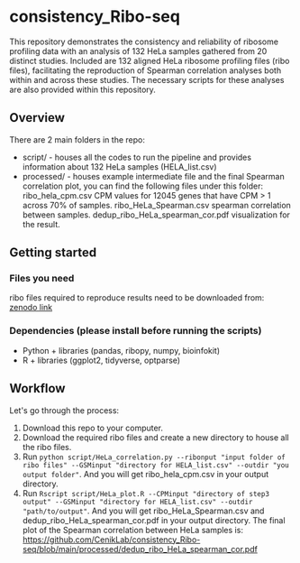# consistency_Ribo-seq
This repository demonstrates the consistency and reliability of ribosome profiling data with an analysis of 132 HeLa samples gathered from 20 distinct studies. Included are 132 aligned HeLa ribosome profiling files (ribo files), facilitating the reproduction of Spearman correlation analyses both within and across these studies. The necessary scripts for these analyses are also provided within this repository.

## Overview 
There are 2 main folders in the repo:
- script/ - houses all the codes to run the pipeline and provides information about 132 HeLa samples (HELA_list.csv)
- processed/ - houses example intermediate file and the final Spearman correlation plot, you can find the following files under this folder:
  ribo_hela_cpm.csv CPM values for 12045 genes that have CPM > 1 across 70% of samples.
  ribo_HeLa_Spearman.csv spearman correlation between samples.
  dedup_ribo_HeLa_spearman_cor.pdf visualization for the result.

## Getting started
### Files you need
ribo files required to reproduce results need to be downloaded from: [zenodo link](https://zenodo.org/uploads/10565283)

### Dependencies (please install before running the scripts)
- Python + libraries (pandas, ribopy,  numpy, bioinfokit)
- R + libraries (ggplot2, tidyverse, optparse)

## Workflow
Let's go through the process: 
1. Download this repo to your computer. 
2. Download the required ribo files and create a new directory to house all the ribo files.
3. Run `python script/HeLa_correlation.py --ribonput "input folder of ribo files" --GSMinput "directory for HELA_list.csv" --outdir "you output folder"`. And you will get ribo_hela_cpm.csv in your output directory.
4. Run `Rscript script/HeLa_plot.R --CPMinput "directory of step3 output" --GSMinput "directory for HELA_list.csv" --outdir "path/to/output"`. And you will get ribo_HeLa_Spearman.csv and dedup_ribo_HeLa_spearman_cor.pdf in your output directory.
The final plot of the Spearman correlation between HeLa samples is:
https://github.com/CenikLab/consistency_Ribo-seq/blob/main/processed/dedup_ribo_HeLa_spearman_cor.pdf
